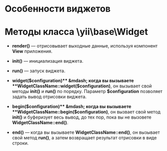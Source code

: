 Особенности виджетов
====================

# Методы класса \yii\base\Widget

* **render()** &mdash; отрисовывает выходные данные, используя компонент **View**  приложения.

* **init()** &mdash; инициализация виджета.

* **run()** &mdash; запуск виджета.

* **widget($configuration)** &mdash; когда вы вызываете **WidgetClassName::widget($configuration)**, он вызывает свой методы **init()**  и **run()**  по порядку. Параметр **$configuration**  позволяет задать вывод отрисовки виджета.

* **begin($configuration)** &mdash; когда вы вызываете **WidgetClassName::begin($configuration)**, он вызвает свой метод **init()** и буферизует весь вывод, до тех пор, пока вы не вызовете **WidgetClassName::end()**.

* **end()** &mdash; когда вы вызываете **WidgetClassName::end()**, он вызывает свой метод **run()**, а затем возвращает результат отрисовки в виде строки.